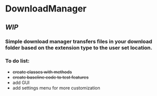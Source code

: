 # DownloadManager
## ***WIP***
### Simple download manager transfers files in your download folder based on the extension type to the user set location.

### To do list:
* ~~create classes with methods~~
* ~~create baseline code to test features~~
* add GUI
* add settings menu for more customization
